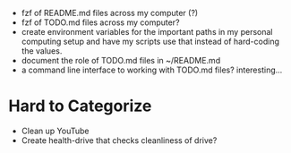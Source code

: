 - fzf of README.md files across my computer (?)
- fzf of TODO.md files across my computer?
- create environment variables for the important paths in my personal computing
  setup and have my scripts use that instead of hard-coding the values.
- document the role of TODO.md files in ~/README.md
- a command line interface to working with TODO.md files? interesting...

# Hard to Categorize

- Clean up YouTube
- Create health-drive that checks cleanliness of drive?
